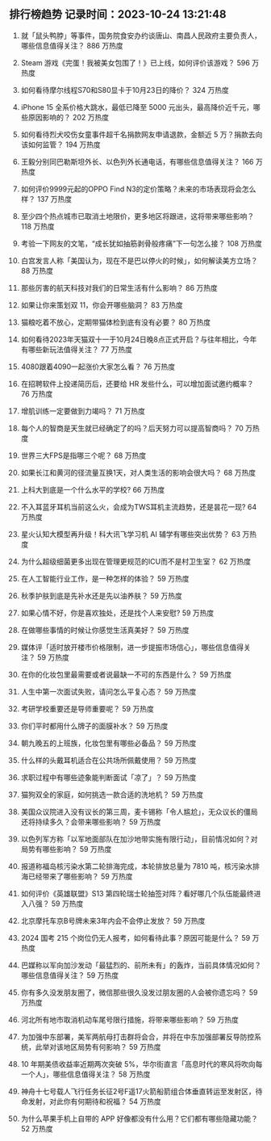 
## 排行榜趋势 记录时间：2023-10-24 13:21:48
  
  1. 就「鼠头鸭脖」等事件，国务院食安办约谈唐山、南昌人民政府主要负责人，哪些信息值得关注？ 886 万热度
    
  2. Steam 游戏《完蛋！我被美女包围了！》已上线，如何评价该游戏？ 596 万热度
    
  3. 如何看待摩尔线程S70和S80显卡于10月23日的降价？ 324 万热度
    
  4. iPhone 15 全系价格大跳水，最低已降至 5000 元出头，最高降价近千元，哪些原因影响的？ 202 万热度
    
  5. 如何看待烈犬咬伤女童事件超千名捐款网友申请退款，金额近 5 万？捐款去向该如何监管？ 194 万热度
    
  6. 王毅分别同巴勒斯坦外长、以色列外长通电话，有哪些信息值得关注？ 166 万热度
    
  7. 如何评价9999元起的OPPO Find N3的定价策略？未来的市场表现将会怎么样？ 137 万热度
    
  8. 至少四个热点城市已取消土地限价，更多地区将跟进，这将带来哪些影响？ 118 万热度
    
  9. 考验一下网友的文笔，“成长犹如抽筋剥骨般疼痛”下一句怎么接？ 108 万热度
    
  10. 白宫发言人称「美国认为，现在不是巴以停火的时候」，如何解读美方立场？ 88 万热度
    
  11. 那些厉害的航天科技对我们的日常生活有什么影响？ 86 万热度
    
  12. 如果让你来策划双 11，你会开哪些脑洞？ 83 万热度
    
  13. 猫粮吃着不放心，定期带猫体检到底有没有必要？ 80 万热度
    
  14. 如何看待2023年天猫双十一于10月24日晚8点正式开启？与往年相比，今年有哪些新玩法值得关注？ 77 万热度
    
  15. 4080跟着4090一起涨价大家怎么看？ 76 万热度
    
  16. 在招聘软件上投递简历后，还要给 HR 发些什么，可以增加面试邀约概率？ 76 万热度
    
  17. 增肌训练一定要做到力竭吗？ 71 万热度
    
  18. 每个人的智商是天生就已经确定了的吗？后天努力可以提高智商吗？ 70 万热度
    
  19. 世界三大FPS是指哪三个呢？ 68 万热度
    
  20. 如果长江和黄河的径流量互换1天，对人类生活的影响会很大吗？ 68 万热度
    
  21. 上科大到底是一个什么水平的学校? 66 万热度
    
  22. 不入耳蓝牙耳机当前这么火，会成为TWS耳机主流趋势，还是昙花一现? 64 万热度
    
  23. 星火认知大模型再升级！科大讯飞学习机 AI 辅学有哪些突出优势？ 63 万热度
    
  24. 为什么超级细菌更多出现在管理更规范的ICU而不是村卫生室？ 62 万热度
    
  25. 在人工智能行业工作，是一种怎样的体验？ 59 万热度
    
  26. 秋季护肤到底是先补水还是先以油养肤？ 59 万热度
    
  27. 如果心情不好，你是喜欢独处，还是找个人来安慰? 59 万热度
    
  28. 在做哪些事情的时候让你感觉生活真美好？ 59 万热度
    
  29. 媒体评「适时放开楼市价格限制，进一步提振市场信心」，哪些信息值得关注？ 59 万热度
    
  30. 在你的化妆包里最需要或者说最缺一不可的东西是什么？ 59 万热度
    
  31. 人生中第一次面试失败，请问怎么平复心态？ 59 万热度
    
  32. 考研学校重要还是导师重要呢？ 59 万热度
    
  33. 你们平时都用什么牌子的面膜补水？ 59 万热度
    
  34. 朝九晚五的上班族，化妆包里有哪些必备品？ 59 万热度
    
  35. 什么样的头戴耳机适合在公共场所佩戴使用？ 59 万热度
    
  36. 求职过程中有哪些迹象能判断面试「凉了」？ 59 万热度
    
  37. 猫狗双全的家庭，如何挑选一款合适的洗地机？ 59 万热度
    
  38. 美国众议院进入没有议长的第三周，麦卡锡称「令人尴尬」，无众议长的僵局还将持续多久？会带来哪些影响？ 59 万热度
    
  39. 以色列军方称「以军地面部队在加沙地带实施有限行动」，目前情况如何？对局势有哪些影响？ 59 万热度
    
  40. 报道称福岛核污染水第二轮排海完成，本轮排放总量为 7810 吨，核污染水排海已经带来了哪些影响？ 59 万热度
    
  41. 如何评价《英雄联盟》S13 第四轮瑞士轮抽签对阵？看好哪几个队伍能最终进入八强？ 59 万热度
    
  42. 北京摩托车京B号牌未来3年内会不会停止发放？ 59 万热度
    
  43. 2024 国考 215 个岗位仍无人报考，如何看待此事？原因可能是什么？ 59 万热度
    
  44. 巴媒称以军向加沙发动「最猛烈的、前所未有」的轰炸，当前具体情况如何？哪些信息值得关注？ 59 万热度
    
  45. 你有多久没发朋友圈了，微信那些很久没发过朋友圈的人会被你遗忘吗？ 59 万热度
    
  46. 河北所有地市取消机动车尾号限行措施，将带来哪些影响？ 59 万热度
    
  47. 为加强中东部署，美军两航母打击群将会合，并将在中东加强部署反导防控系统，此举对该地区局势有何影响？ 59 万热度
    
  48. 10 年期美债收益率近期两次突破 5%，华尔街直言「高息时代的寒风将吹向每一个人」，哪些信息值得关注？ 58 万热度
    
  49. 神舟十七号载人飞行任务长征2号F遥17火箭船箭组合体垂直转运至发射区，待命发射，对此你有何期待和祝福？ 54 万热度
    
  50. 为什么苹果手机上自带的 APP 好像都没有什么用？它们都有哪些隐藏功能？ 52 万热度
    